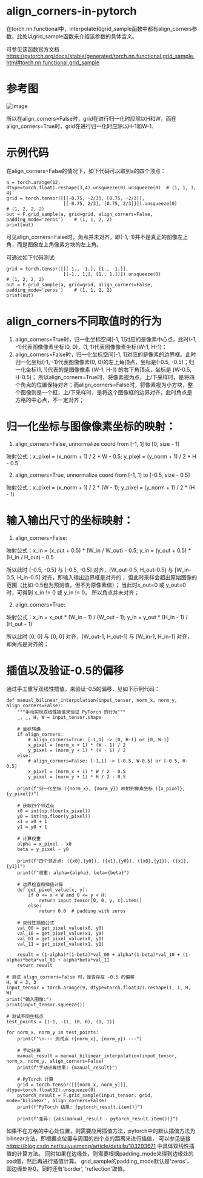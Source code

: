 # align_corners-in-pytorch
在torch.nn.functional中，interpolate和grid_sample函数中都有align_corners参数，此处以grid_sample函数来介绍该参数的具体含义。

可参见该函数官方文档 https://pytorch.org/docs/stable/generated/torch.nn.functional.grid_sample.html#torch.nn.functional.grid_sample

# 参考图
![image](https://github.com/user-attachments/assets/47d103e3-fb4c-4149-a22b-a64ac471128e)

所以在align_corners=False时，grid在进行归一化时应除以H和W，而在align_corners=True时，grid在进行归一化时应除以H-1和W-1.

# 示例代码
在align_corners=False的情况下，如下代码可以取到a的四个顶点：
```
a = torch.arange(12, dtype=torch.float).reshape(3,4).unsqueeze(0).unsqueeze(0)  # (1, 1, 3, 4)
grid = torch.tensor([[[-0.75, -2/3], [0.75, -2/3]], 
                     [[-0.75, 2/3], [0.75, 2/3]]]).unsqueeze(0)                 # (1, 2, 2, 2)
out = F.grid_sample(a, grid=grid, align_corners=False, padding_mode='zeros')    # (1, 1, 2, 2)
print(out)
```
    
可见align_corners=False时，角点并未对齐，即(-1,-1)并不是真正的图像左上角，而是图像左上角像素方块的左上角。

可通过如下代码测试:
```
grid = torch.tensor([[[-1., -1.], [1., -1.]],
                     [[-1., 1,], [1., 1.]]]).unsqueeze(0)                       # (1, 2, 2, 2)                   
out = F.grid_sample(a, grid=grid, align_corners=False, padding_mode='zeros')    # (1, 1, 2, 2)
print(out)
```

# align_corners不同取值时的行为
1. align_corners=True时，归一化坐标空间[-1, 1]对应的是像素中心点，此时(-1, -1)代表图像像素坐标(0, 0)，(1, 1)代表图像像素坐标(W-1, H-1)；
2. align_corners=False时，归一化坐标空间[-1, 1]对应的是像素的边界框。此时归一化坐标(-1, -1)代表图像像素(0, 0)的左上角顶点，坐标是(-0.5, -0.5)；归一化坐标(1, 1)代表的是图像像素 (W-1, H-1) 的右下角顶点，坐标是 (W-0.5, H-0.5)；
所以align_corners=True时，将像素视为点，上/下采样时，是将四个角点的位置保持对齐；而align_corners=False时，将像素视为小方块，整个图像则是一个框，上/下采样时，是将这个图像框的边界对齐，此时角点是方格的中心点，不一定对齐；


# 归一化坐标与图像像素坐标的映射： 
1. align_corners=False, unnormalize coord from [-1, 1] to [0, size - 1]

映射公式：x_pixel = (x_norm + 1) / 2 * W - 0.5; y_pixel = (y_norm + 1) / 2 * H - 0.5

2. align_corners=True, unnormalize coord from [-1, 1] to [-0.5, size - 0.5]

映射公式：x_pixel = (x_norm + 1) / 2 * (W - 1); y_pixel = (y_norm + 1) / 2 * (H - 1)

# 输入输出尺寸的坐标映射：
1. align_corners=False:

映射公式：x_in = (x_out + 0.5) * (W_in / W_out) - 0.5; y_in = (y_out + 0.5) * (H_in / H_out) - 0.5

所以此时 [-0.5, -0.5] 与 [-0.5, -0.5] 对齐，[W_out-0.5, H_out-0.5] 与 [W_in-0.5, H_in-0.5] 对齐，即输入输出边界框是对齐的； 但此时采样会超出原始图像的范围（比如-0.5也为预测值，但不为原像素值）；
当此时x_out=0 或 y_out=0 时，可得到 x_in != 0 或 y_in != 0， 所以角点并未对齐；

2. align_corners=True:

映射公式：x_in = x_out * (W_in - 1) / (W_out - 1); y_in = y_out * (H_in - 1) / (H_out - 1)

所以此时 [0, 0] 与 [0, 0] 对齐，[W_out-1, H_out-1] 与 [W_in-1, H_in-1] 对齐，即角点是对齐的；

# 插值以及验证-0.5的偏移
通过手工重写双线性插值，来验证-0.5的偏移，见如下示例代码：
```
def manual_bilinear_interpolation(input_tensor, norm_x, norm_y, align_corners=False):
    """手动实现双线性插值来验证 PyTorch 的行为"""
    _, _, H, W = input_tensor.shape
    
    # 坐标转换
    if align_corners:
        # align_corners=True: [-1,1] -> [0, H-1] or [0, W-1]
        x_pixel = (norm_x + 1) * (W - 1) / 2
        y_pixel = (norm_y + 1) * (H - 1) / 2
    else:
        # align_corners=False: [-1,1] -> [-0.5, W-0.5] or [-0.5, H-0.5]
        x_pixel = (norm_x + 1) * W / 2 - 0.5
        y_pixel = (norm_y + 1) * H / 2 - 0.5
    
    print(f"归一化坐标 ({norm_x}, {norm_y}) 映射到像素坐标 ({x_pixel}, {y_pixel})")
    
    # 获取四个邻近点
    x0 = int(np.floor(x_pixel))
    y0 = int(np.floor(y_pixel))
    x1 = x0 + 1
    y1 = y0 + 1
    
    # 计算权重
    alpha = x_pixel - x0
    beta = y_pixel - y0
    
    print(f"四个邻近点: ({x0},{y0}), ({x1},{y0}), ({x0},{y1}), ({x1},{y1})")
    print(f"权重: alpha={alpha}, beta={beta}")
    
    # 边界检查和插值计算
    def get_pixel_value(x, y):
        if 0 <= x < W and 0 <= y < H:
            return input_tensor[0, 0, y, x].item()
        else:
            return 0.0  # padding with zeros
    
    # 双线性插值公式
    val_00 = get_pixel_value(x0, y0)
    val_10 = get_pixel_value(x1, y0)
    val_01 = get_pixel_value(x0, y1)
    val_11 = get_pixel_value(x1, y1)
    
    result = (1-alpha)*(1-beta)*val_00 + alpha*(1-beta)*val_10 + (1-alpha)*beta*val_01 + alpha*beta*val_11
    return result

# 测试 align_corners=False 时，是否存在 -0.5 的偏移
H, W = 3, 3
input_tensor = torch.arange(9, dtype=torch.float32).reshape(1, 1, H, W)
print("输入图像:")
print(input_tensor.squeeze())

# 测试不同坐标点
test_points = [(-1, -1), (0, 0), (1, 1)]

for norm_x, norm_y in test_points:
    print(f"\n--- 测试点 ({norm_x}, {norm_y}) ---")
    
    # 手动计算
    manual_result = manual_bilinear_interpolation(input_tensor, norm_x, norm_y, align_corners=False)
    print(f"手动计算结果: {manual_result}")
    
    # PyTorch 计算
    grid = torch.tensor([[[norm_x, norm_y]]], dtype=torch.float32).unsqueeze(0)
    pytorch_result = F.grid_sample(input_tensor, grid, mode='bilinear', align_corners=False)
    print(f"PyTorch 结果: {pytorch_result.item()}")
    
    print(f"差异: {abs(manual_result - pytorch_result.item())}")
```

如果不在方格的中心处位置，则需要应用插值方法，pytorch中的默认插值方法为bilinear方法，即根据点位置与周围的四个点的距离来进行插值，
可以参见链接 https://blog.csdn.net/suiyuemeng/article/details/103293671 中具体双线性插值的计算方法。
同时如果在边缘处，则需要根据padding_mode来得到边缘处的pad值，然后再进行插值计算。
grid_sample的padding_mode默认是'zeros'，即边缘处补0，同时还有'border', 'reflection'取值。
